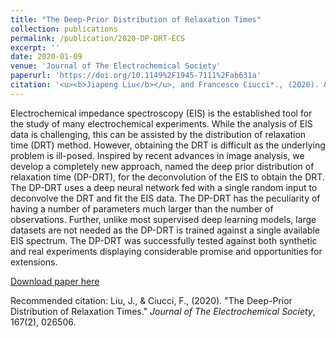 ```yaml
---
title: "The Deep-Prior Distribution of Relaxation Times"
collection: publications
permalink: /publication/2020-DP-DRT-ECS
excerpt: ''
date: 2020-01-09
venue: 'Journal of The Electrochemical Society'
paperurl: 'https://doi.org/10.1149%2F1945-7111%2Fab631a'
citation: '<u><b>Jiapeng Liu</b></u>, and Francesco Ciucci*., (2020). &quot;The Deep-Prior Distribution of Relaxation Times.&quot; <i>Journal of The Electrochemical Society</i>, 167(2), 026506.'
---
```

Electrochemical impedance spectroscopy (EIS) is the established tool for the study of many electrochemical experiments. While the analysis of EIS data is challenging, this can be assisted by the distribution of relaxation time (DRT) method. However, obtaining the DRT is difficult as the underlying problem is ill-posed. Inspired by recent advances in image analysis, we develop a completely new approach, named the deep prior distribution of relaxation time (DP-DRT), for the deconvolution of the EIS to obtain the DRT. The DP-DRT uses a deep neural network fed with a single random input to deconvolve the DRT and fit the EIS data. The DP-DRT has the peculiarity of having a number of parameters much larger than the number of observations. Further, unlike most supervised deep learning models, large datasets are not needed as the DP-DRT is trained against a single available EIS spectrum. The DP-DRT was successfully tested against both synthetic and real experiments displaying considerable promise and opportunities for extensions.

[Download paper here](http://jiapeng-liu.github.io/files/JP-Liu_2020_DP-DRT_ECS.pdf)

Recommended citation: Liu, J., & Ciucci, F., (2020). "The Deep-Prior Distribution of Relaxation Times." <i>Journal of The Electrochemical Society</i>, 167(2), 026506.
